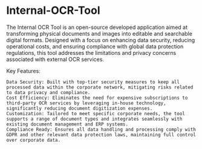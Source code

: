 # Internal-OCR-Tool
The Internal OCR Tool is an open-source developed application aimed at transforming physical documents and images into editable and searchable digital formats. Designed with a focus on enhancing data security, reducing operational costs, and ensuring compliance with global data protection regulations, this tool addresses the limitations and privacy concerns associated with external OCR services.

Key Features:

    Data Security: Built with top-tier security measures to keep all processed data within the corporate network, mitigating risks related to data privacy and compliance.
    Cost Efficiency: Eliminates the need for expensive subscriptions to third-party OCR services by leveraging in-house technology, significantly reducing document digitization expenses.
    Customization: Tailored to meet specific corporate needs, the tool supports a range of document types and integrates seamlessly with existing document management and ERP systems.
    Compliance Ready: Ensures all data handling and processing comply with GDPR and other relevant data protection laws, maintaining full control over corporate data.

